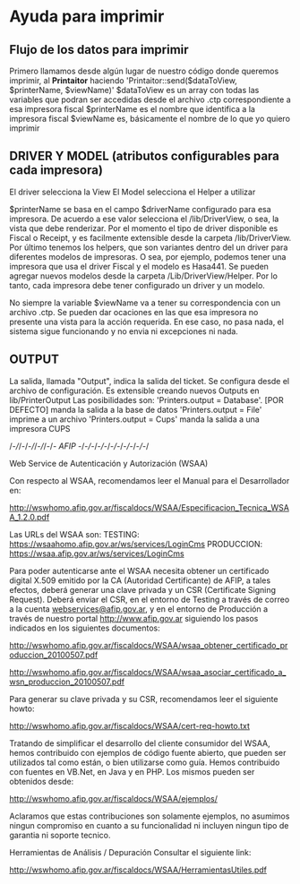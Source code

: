 # Ayuda para imprimir

## Flujo de los datos para imprimir

Primero llamamos desde algún lugar de nuestro código donde queremos imprimir, al **Printaitor** haciendo 'Printaitor::send($dataToView, $printerName, $viewName)'
$dataToView es un array con todas las variables que podran ser accedidas desde el archivo .ctp correspondiente a esa impresora fiscal
$printerName es el nombre que identifica a la impresora fiscal
$viewName es, básicamente el nombre de lo que yo quiero imprimir


## DRIVER Y MODEL (atributos configurables para cada impresora)
El driver selecciona la View
El Model selecciona el Helper a utilizar

$printerName se basa en el campo $driverName configurado para esa impresora. De acuerdo a ese valor selecciona el /lib/DriverView, o sea, la vista que debe renderizar.
Por el momento el tipo de driver disponible es Fiscal o Receipt, y es facilmente extensible desde la carpeta /lib/DriverView.
Por último tenemos los helpers, que son variantes dentro del un driver para diferentes modelos de impresoras. O sea, por ejemplo, podemos tener una impresora que usa el driver Fiscal y el modelo es Hasa441. Se pueden agregar nuevos modelos desde la carpeta /Lib/DriverView/Helper.
Por lo tanto, cada impresora debe tener configurado un driver y un modelo.


No siempre la variable $viewName va a tener su correspondencia con un archivo .ctp. Se pueden dar ocaciones en las que esa impresora no presente una vista para la acción requerida. En ese caso, no pasa nada, el sistema sigue funcionando y no envia ni excepciones ni nada.

## OUTPUT
La salida, llamada "Output", indica la salida del ticket. Se configura desde el archivo de configuración. Es extensible creando nuevos Outputs en lib/PrinterOutput
 	Las posibilidades son:
    	'Printers.output = Database'. [POR DEFECTO]  manda la salida a la base de datos
    	'Printers.output = File' imprime a un archivo
    	'Printers.output = Cups' manda la salida a una impresora CUPS
	


 /*-/*/-/-*/*/-*/*/-/*- AFIP -*/-*/-*/-*/-*/-*/-*/-*/-*/-*/-*/


Web Service de Autenticación y Autorización (WSAA)


Con respecto al WSAA, recomendamos leer el Manual para el Desarrollador en:

http://wswhomo.afip.gov.ar/fiscaldocs/WSAA/Especificacion_Tecnica_WSAA_1.2.0.pdf


Las URLs del WSAA son:
TESTING: https://wsaahomo.afip.gov.ar/ws/services/LoginCms
PRODUCCION: https://wsaa.afip.gov.ar/ws/services/LoginCms


Para poder autenticarse ante el WSAA necesita obtener un certificado digital 
X.509 emitido por la CA (Autoridad Certificante) de AFIP, a tales efectos, 
deberá generar una clave privada y un CSR (Certificate Signing Request). 
Deberá enviar el CSR, en el entorno de Testing a través de correo a la cuenta 
webservices@afip.gov.ar, y en el entorno de Producción a través de nuestro 
portal http://www.afip.gov.ar siguiendo los pasos indicados en los siguientes 
documentos:

http://wswhomo.afip.gov.ar/fiscaldocs/WSAA/wsaa_obtener_certificado_produccion_20100507.pdf

http://wswhomo.afip.gov.ar/fiscaldocs/WSAA/wsaa_asociar_certificado_a_wsn_produccion_20100507.pdf


Para generar su clave privada y su CSR, recomendamos leer el siguiente howto:

http://wswhomo.afip.gov.ar/fiscaldocs/WSAA/cert-req-howto.txt



Tratando de simplificar el desarrollo del cliente consumidor del WSAA, hemos 
contribuido con ejemplos de código fuente abierto, que pueden ser utilizados
tal como están, o bien utilizarse como guía. Hemos contribuido con fuentes en 
VB.Net, en Java y en PHP. Los mismos pueden ser obtenidos desde:

http://wswhomo.afip.gov.ar/fiscaldocs/WSAA/ejemplos/

Aclaramos que estas contribuciones son solamente ejemplos, no asumimos ningun 
compromiso en cuanto a su funcionalidad ni incluyen ningun tipo de garantia ni
soporte tecnico.



Herramientas de Análisis / Depuración
Consultar el siguiente link:

http://wswhomo.afip.gov.ar/fiscaldocs/WSAA/HerramientasUtiles.pdf



